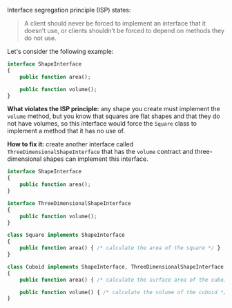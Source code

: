 Interface segregation principle (ISP)
states:
> A client should never be forced to implement an interface that it doesn’t use, or clients shouldn’t be forced 
> to depend on methods they do not use.

Let's consider the following example:

```php
interface ShapeInterface
{
    public function area();

    public function volume();
}
```

**What violates the ISP principle:** any shape you create must implement the `volume` method, but you know that squares
are flat shapes and that they do not have volumes, so this interface would force the `Square` class to implement a
method that it has no use of.

**How to fix it:** create another interface called `ThreeDimensionalShapeInterface` that has the `volume` contract and
three-dimensional shapes can implement this interface.

```php
interface ShapeInterface
{
    public function area();
}

interface ThreeDimensionalShapeInterface
{
    public function volume();
}

class Square implements ShapeInterface
{
    public function area() { /* calculate the area of the square */ }
}

class Cuboid implements ShapeInterface, ThreeDimensionalShapeInterface
{
    public function area() { /* calculate the surface area of the cuboid */ }

    public function volume() { /* calculate the volume of the cuboid */ }
}
```

